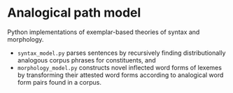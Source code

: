 # Analogical path model
Python implementations of exemplar-based theories of syntax and morphology.
- `syntax_model.py` parses sentences by recursively finding distributionally analogous corpus phrases for constituents, and
- `morphology_model.py` constructs novel inflected word forms of lexemes by transforming their attested word forms according to analogical word form pairs found in a corpus.
